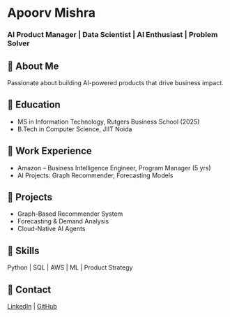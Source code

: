 
# Apoorv Mishra
### AI Product Manager | Data Scientist | AI Enthusiast | Problem Solver  

## 🔹 About Me
Passionate about building AI-powered products that drive business impact.  

## 🔹 Education
- MS in Information Technology, Rutgers Business School (2025)
- B.Tech in Computer Science, JIIT Noida  

## 🔹 Work Experience
- Amazon – Business Intelligence Engineer, Program Manager (5 yrs)
- AI Projects: Graph Recommender, Forecasting Models  

## 🔹 Projects
- Graph-Based Recommender System  
- Forecasting & Demand Analysis  
- Cloud-Native AI Agents  

## 🔹 Skills
Python | SQL | AWS | ML | Product Strategy  

## 🔹 Contact
[LinkedIn](https://www.linkedin.com/in/apoorvmishra-ai/) | [GitHub](https://github.com/111apoorv)

